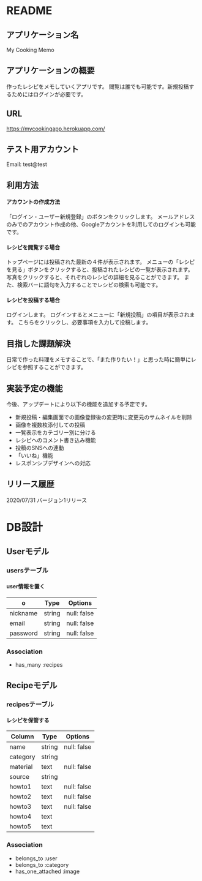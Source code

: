 # README

## アプリケーション名
My Cooking Memo

## アプリケーションの概要
作ったレシピをメモしていくアプリです。
閲覧は誰でも可能です。新規投稿するためにはログインが必要です。

## URL
https://mycookingapp.herokuapp.com/

## テスト用アカウント
Email: test@test

## 利用方法

#### アカウントの作成方法
「ログイン・ユーザー新規登録」のボタンをクリックします。
メールアドレスのみでのアカウント作成の他、Googleアカウントを利用してのログインも可能です。

#### レシピを閲覧する場合
トップページには投稿された最新の４件が表示されます。
メニューの「レシピを見る」ボタンをクリックすると、投稿されたレシピの一覧が表示されます。
写真をクリックすると、それぞれのレシピの詳細を見ることができます。
また、検索バーに語句を入力することでレシピの検索も可能です。

#### レシピを投稿する場合
ログインします。
ログインするとメニューに「新規投稿」の項目が表示されます。
こちらをクリックし、必要事項を入力して投稿します。

## 目指した課題解決
日常で作った料理をメモすることで、「また作りたい！」と思った時に簡単にレシピを参照することができます。

## 実装予定の機能
今後、アップデートにより以下の機能を追加する予定です。
- 新規投稿・編集画面での画像登録後の変更時に変更元のサムネイルを削除
- 画像を複数枚添付しての投稿
- 一覧表示をカテゴリー別に分ける
- レシピへのコメント書き込み機能
- 投稿のSNSへの連動
- 「いいね」機能
- レスポンシブデザインへの対応

## リリース履歴
2020/07/31 バージョン1リリース

# DB設計

## Userモデル

### usersテーブル
#### user情報を置く

|o|Type|Options|
|------|----|------|
|nickname|string|null: false|
|email|string|null: false|
|password|string|null: false|

### Association
- has_many :recipes


## Recipeモデル

### recipesテーブル
#### レシピを保管する

|Column|Type|Options|
|------|----|------|
|name|string|null: false|
|category|string||
|material|text|null: false|
|source|string||
|howto1|text|null: false|
|howto2|text|null: false|
|howto3|text|null: false|
|howto4|text||
|howto5|text||

### Association
- belongs_to :user
- belongs_to :category
- has_one_attached :image
